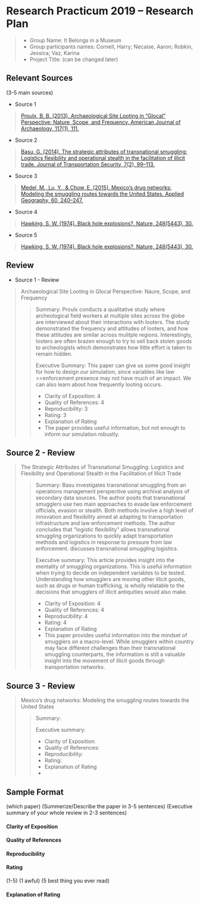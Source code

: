 # Research Practicum 2019 – Research Plan 

> * Group Name: It Belongs in a Museum
> * Group participants names: Cornell, Harry; Necaise, Aaron; Robkin, Jessica; Vaz, Karina
> * Project Title: (can be changed later)

## Relevant Sources

(3-5 main sources)
* Source 1
> [Proulx, B. B. (2013). Archaeological Site Looting in “Glocal” Perspective: Nature, Scope, and Frequency. American Journal of  Archaeology, 117(1), 111.](/relevant_papers/proulx.pdf)

* Source 2
> [Basu, G. (2014). The strategic attributes of transnational smuggling: Logistics flexibility and operational stealth in the facilitation of illicit trade. Journal of Transportation Security, 7(2), 99–113.](https://doi.org/10.1007/s12198-013-0132-0)

* Source 3
> [Medel, M., Lu, Y., & Chow, E. (2015). Mexico’s drug networks: Modeling the smuggling routes towards the United States. Applied Geography, 60, 240–247.](https://doi.org/10.1016/j.apgeog.2014.10.018)

* Source 4
> [Hawking, S. W. (1974). Black hole explosions?. Nature, 248(5443), 30.](http://citeseerx.ist.psu.edu/viewdoc/download?doi=10.1.1.75.3702&rep=rep1&type=pdf)

* Source 5
> [Hawking, S. W. (1974). Black hole explosions?. Nature, 248(5443), 30.](http://citeseerx.ist.psu.edu/viewdoc/download?doi=10.1.1.75.3702&rep=rep1&type=pdf)

## Review

* Source 1 - Review
> Archaeological Site Looting in Glocal Perspective: Naure, Scope, and Frequency
>> Summary: Proulx conducts a qualitative study where archeological field workers at multiple sites across the globe are interviewed about their interactions with looters. The study demonstrated the frequency and attitudes of looters, and how these attitudes are similar across mulitple regions. Interestingly, looters are often brazen enough to try to sell back stolen goods to archeologists which demonstrates how little effort is taken to remain hidden.
>>
>> Executive Summary: This paper can give us some good insight for how to design our simulation, since variables like law >>enforcement presence may not have much of an impact. We can also learn about how frequently looting occurs. 
>>  * Clarity of Exposition: 4
>>  * Quality of References: 4
>>  * Reproducibility: 3
>>  * Rating: 3
>>  * Explanation of Rating
>>  * The paper provides useful information, but not enough to inform our simulation robustly. 

## Source 2 - Review
> The Strategic Attributes of Transnational Smuggling: Logistics and Flexibility and Operational Stealth in the Facilitation of Illicit Trade
>> Summary: Basu investigates transnational smuggling from an operations management perspective using archival analysis of secondary data sources. The author posits that transnational smugglers use two main approaches to evade law enforcement officials, evasion or stealth. Both methods involve a high level of innovation and flexibility aimed at adapting to transportation infrastructure and law enforcement methods. The author concludes that “logistic flexibility” allows transnational smuggling organizations to quickly adapt transportation methods and logistics in response to pressure from law enforcement. discusses transnational smuggling logistics.
>>
>> Executive summary: This article provides insight into the mentality of smuggling organizations. This is useful information when trying to decide on independent variables to be tested. Understanding how smugglers are moving other illicit goods, such as drugs or human trafficking, is wholly relatable to the decisions that smugglers of illicit antiquities would also make. 
>>  * Clarity of Exposition: 4
>>  * Quality of References: 4
>>  * Reproducibility: 4
>>  * Rating: 4
>>  * Explanation of Rating
>>  * This paper provides useful information into the mindset of smugglers on a macro-level. While smugglers within country may face different challenges than their transnational smuggling counterparts, the information is still a valuable insight into the movement of illicit goods through transportation networks. 

## Source 3 - Review
> Mexico’s drug networks: Modeling the smuggling routes towards the United States
>> Summary: 
>>
>> Executive summary:  
>>  * Clarity of Exposition: 
>>  * Quality of References: 
>>  * Reproducibility: 
>>  * Rating: 
>>  * Explanation of Rating
>>  * 

## Sample Format
(which paper)
(Summerize/Describe the paper in 3-5 sentences)
(Executive summary of your whole review in 2-3 sentences)

#### Clarity of Exposition

#### Quality of References

#### Reproducibility

#### Rating

(1-5)
(1 awful)
(5 best thing you ever read)

#### Explanation of Rating



